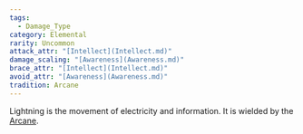 ```yaml
---  
tags:  
  - Damage_Type  
category: Elemental  
rarity: Uncommon  
attack_attr: "[Intellect](Intellect.md)"  
damage_scaling: "[Awareness](Awareness.md)"  
brace_attr: "[Intellect](Intellect.md)"  
avoid_attr: "[Awareness](Awareness.md)"  
tradition: Arcane  
---  
```

Lightning is the movement of electricity and information. It is wielded by the [Arcane](Arcane.md).